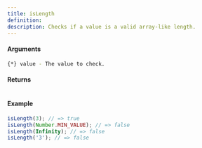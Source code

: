 ```yaml
---
title: isLength
definition: 
description: Checks if a value is a valid array-like length.
---
```



#### Arguments


```bash
{*} value - The value to check.
```


#### Returns


```bash

```


#### Example


```ts
isLength(3); // => trueisLength(Number.MIN_VALUE); // => falseisLength(Infinity); // => falseisLength('3'); // => false
```